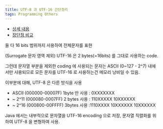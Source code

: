 ```yaml
---
title: UTF-8 과 UTF-16 간단정리
tags: Programming Others
---
```


* [상세 내용](https://ko.wikipedia.org/wiki/UTF-8)
* [장단점 비교](https://nhj12311.tistory.com/59)



둘 다 16 bits 범위까지 사용하여 전체문자를 표현

(Surrogate 문자 영역 제외) UTF-16 은 2 bytes(=16bits) 를 그대로 사용하는 code.

그런데 문자열 부분을 제외한 coding 에 사용되는 문자는 ASCII (0~127 - 2^7) 내에서만 사용되므로 모든 문자를 UTF-16 로 사용하는건 메모리 낭비일 수 있음.

이부분에 대해, UTF-8 은 다른 방식을 사용
-  ASCII (000000-00007F) 1byte 만 사용	 : 0XXXXXXX
-  ~ 2^11 (000080-0007FF) 2 bytes 사용    : 110XXXXX 10XXXXXX
-  ~ 2^16 (000800-00FFFF) 3bytes 사용	 :1110XXXX 10XXXXXX 10XXXXXX

 Java 에서는 내부적으로 문자열을 UTF-16 encoding 으로 저장, 문자열 직렬화를 위하여 UTF-8 을 변형하여 사용.

